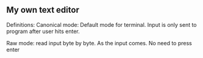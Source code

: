 ## My own text editor

Definitions:
Canonical mode: Default mode for terminal. Input is only sent to program after user hits enter.

Raw mode: read input byte by byte. As the input comes. No need to press enter
